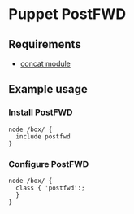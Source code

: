# Puppet PostFWD

## Requirements

* [concat module](https://github.com/ripienaar/puppet-concat)

## Example usage

### Install PostFWD

    node /box/ {
      include postfwd
    }


### Configure PostFWD

    node /box/ {
      class { 'postfwd':;
      }
    }

